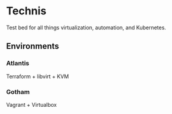 # Technis

Test bed for all things virtualization, automation, and Kubernetes.

## Environments

### Atlantis
Terraform + libvirt + KVM

### Gotham
Vagrant + Virtualbox
